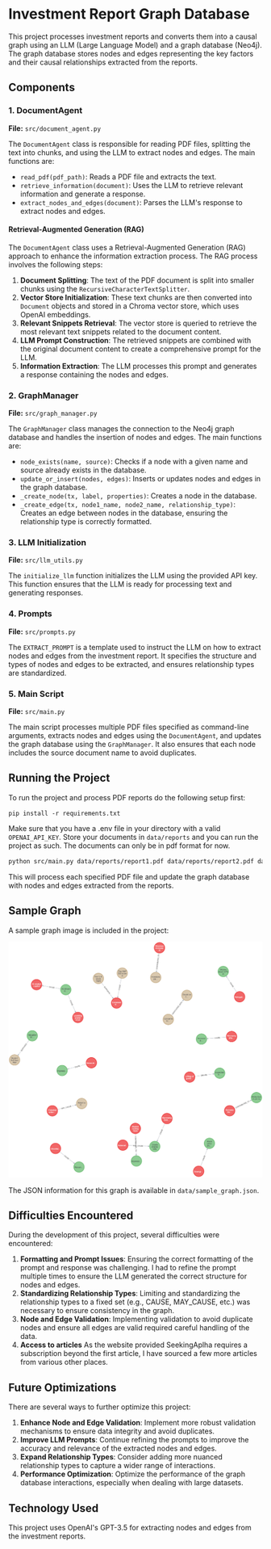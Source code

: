 # Investment Report Graph Database

This project processes investment reports and converts them into a causal graph using an LLM (Large Language Model) and a graph database (Neo4j). The graph database stores nodes and edges representing the key factors and their causal relationships extracted from the reports.

## Components

### 1. DocumentAgent

**File:** `src/document_agent.py`

The `DocumentAgent` class is responsible for reading PDF files, splitting the text into chunks, and using the LLM to extract nodes and edges. The main functions are:
- `read_pdf(pdf_path)`: Reads a PDF file and extracts the text.
- `retrieve_information(document)`: Uses the LLM to retrieve relevant information and generate a response.
- `extract_nodes_and_edges(document)`: Parses the LLM's response to extract nodes and edges.

#### Retrieval-Augmented Generation (RAG)

The `DocumentAgent` class uses a Retrieval-Augmented Generation (RAG) approach to enhance the information extraction process. The RAG process involves the following steps:
1. **Document Splitting**: The text of the PDF document is split into smaller chunks using the `RecursiveCharacterTextSplitter`.
2. **Vector Store Initialization**: These text chunks are then converted into `Document` objects and stored in a Chroma vector store, which uses OpenAI embeddings.
3. **Relevant Snippets Retrieval**: The vector store is queried to retrieve the most relevant text snippets related to the document content.
4. **LLM Prompt Construction**: The retrieved snippets are combined with the original document content to create a comprehensive prompt for the LLM.
5. **Information Extraction**: The LLM processes this prompt and generates a response containing the nodes and edges.

### 2. GraphManager

**File:** `src/graph_manager.py`

The `GraphManager` class manages the connection to the Neo4j graph database and handles the insertion of nodes and edges. The main functions are:
- `node_exists(name, source)`: Checks if a node with a given name and source already exists in the database.
- `update_or_insert(nodes, edges)`: Inserts or updates nodes and edges in the graph database.
- `_create_node(tx, label, properties)`: Creates a node in the database.
- `_create_edge(tx, node1_name, node2_name, relationship_type)`: Creates an edge between nodes in the database, ensuring the relationship type is correctly formatted.

### 3. LLM Initialization

**File:** `src/llm_utils.py`

The `initialize_llm` function initializes the LLM using the provided API key. This function ensures that the LLM is ready for processing text and generating responses.

### 4. Prompts

**File:** `src/prompts.py`

The `EXTRACT_PROMPT` is a template used to instruct the LLM on how to extract nodes and edges from the investment report. It specifies the structure and types of nodes and edges to be extracted, and ensures relationship types are standardized.

### 5. Main Script

**File:** `src/main.py`

The main script processes multiple PDF files specified as command-line arguments, extracts nodes and edges using the `DocumentAgent`, and updates the graph database using the `GraphManager`. It also ensures that each node includes the source document name to avoid duplicates.

## Running the Project

To run the project and process PDF reports do the following setup first:

```
pip install -r requirements.txt
```
Make sure that you have a .env file in your directory with a valid `OPENAI_API_KEY`. Store your documents in `data/reports` and you can run the project as such. The documents can only be in pdf format for now.

```bash
python src/main.py data/reports/report1.pdf data/reports/report2.pdf data/reports/report3.pdf
```

This will process each specified PDF file and update the graph database with nodes and edges extracted from the reports.

## Sample Graph

A sample graph image is included in the project:

![Sample Graph](data/graph_database/sample_graph.png)

The JSON information for this graph is available in `data/sample_graph.json`.

## Difficulties Encountered

During the development of this project, several difficulties were encountered:

1. **Formatting and Prompt Issues**: Ensuring the correct formatting of the prompt and response was challenging. I had to refine the prompt multiple times to ensure the LLM generated the correct structure for nodes and edges.
2. **Standardizing Relationship Types**: Limiting and standardizing the relationship types to a fixed set (e.g., CAUSE, MAY_CAUSE, etc.) was necessary to ensure consistency in the graph.
3. **Node and Edge Validation**: Implementing validation to avoid duplicate nodes and ensure all edges are valid required careful handling of the data.
4. **Access to articles** As the website provided SeekingAplha requires a subscription beyond the first article, I have sourced a few more articles from various other places.

## Future Optimizations

There are several ways to further optimize this project:

1. **Enhance Node and Edge Validation**: Implement more robust validation mechanisms to ensure data integrity and avoid duplicates.
2. **Improve LLM Prompts**: Continue refining the prompts to improve the accuracy and relevance of the extracted nodes and edges.
3. **Expand Relationship Types**: Consider adding more nuanced relationship types to capture a wider range of interactions.
4. **Performance Optimization**: Optimize the performance of the graph database interactions, especially when dealing with large datasets.

## Technology Used

This project uses OpenAI's GPT-3.5 for extracting nodes and edges from the investment reports.
